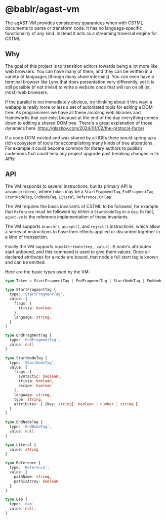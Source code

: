 # @bablr/agast-vm

The agAST VM provides consistency guarantees when with CSTML documents to parse or transform code. It has no language-specific functionality of any kind. Instead it acts as a streaming traversal engine for CSTML.

## Why

The goal of this project is to transition editors towards being a lot more like web browsers. You can have many of them, and they can be written in a variety of languages (though many share internals). You can even have a terminal browser like Lynx that does presentation very differently, yet it is still possible (if not trivial) to write a website once that will run on all (er, most) web browsers.

If the parallel is not immediately obvious, try thinking about it this way: a webapp is really more or less a set of automated tools for editing a DOM tree. As programmers we have all these amazing web libraries and frameworks that can exist because at the end of the day everything comes down to editing a shared DOM tree. There's a great explanation of those dynamics here: https://glazkov.com/2024/01/02/the-protocol-force/

If a code-DOM existed and was shared by all IDEs there would spring up a rich ecosystem of tools for accomplishing many kinds of tree alterations. For example it could become common for library authors to publish codemods that could help any project upgrade past breaking changes in its APIs!

## API

The VM responds to several instructions, but its primary API is `advance(token)`, where `token` may be a `StartFragmentTag`, `EndFragmentTag`, `StartNodeTag`, `EndNodeTag`, `Literal`, `Reference`, or `Gap`.

The VM requires the basic invariants of CSTML to be followed, for example that `Reference` must be followed by either a `StartNodeTag` or a `Gap`. In fact, `agast-vm` is the reference implementation of these invariants.

The VM supports `branch()`, `accept()`, and `reject()` instructions, which allow a series of instructions to have their effects applied or discarded together in a kind of transaction.

Finally the VM supports `bindAttribute(key, value)`. A node's attributes start unbound, and this command is used to give them values. Once all declared attributes for a node are bound, that node's full start tag is known and can be emitted.

Here are the basic types used by the VM:

```ts
type Token = StartFragmentTag | EndFragmentTag | StartNodeTag | EndNodeTag | Literal | Reference | Gap;

type StartFragmentTag {
  type: 'StartFragmentTag',
  value: {
    flags: {
      trivia: boolean
    },
    language: string,
  }
}

type EndFragmentTag {
  type: 'EndFragmentTag',
  value: null
}

type StartNodeTag {
  type: 'StartNodeTag',
  value: {
    flags: {
      syntactic: boolean,
      trivia: boolean,
      escape: boolean
    },
    language: string,
    type: string,
    attributes: { [key: string]: boolean | number | string }
  }
}

type EndNodeTag {
  type: 'EndNodeTag',
  value: null
}

type Literal {
  value: string
}

type Reference {
  type: 'Reference',
  value: {
    pathName: string,
    pathIsArray: boolean
  }
}

type Gap {
  type: 'Gap',
  value: null,
}
```
